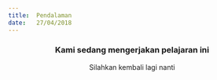 ```yaml
---
title:  Pendalaman
date:   27/04/2018
---
```


### <center>Kami sedang mengerjakan pelajaran ini</center>
<center>Silahkan kembali lagi nanti</center>